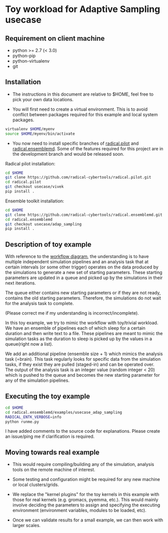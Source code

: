 # Toy workload for Adaptive Sampling usecase


## Requirement on client machine

* python >= 2.7 (< 3.0)
* python-pip
* python-virtualenv
* git

## Installation

* The instructions in this document are relative to $HOME, feel free to pick your own data locations.

* You will first need to create a virtual environment. This is to avoid conflict between packages required for this example and local system packages. 

```bash
virtualenv $HOME/myenv
source $HOME/myenv/bin/activate
```

* You now need to install specific branches of [radical.pilot](https://github.com/radical-cybertools/radical.pilot) and [radical.ensemblemd](https://github.com/radical-cybertools/radical.ensemblemd). Some of the features required for this project are in the development branch and would be released soon.


Radical pilot installation:

```bash
cd $HOME
git clone https://github.com/radical-cybertools/radical.pilot.git
cd radical.pilot
git checkout usecase/vivek
pip install .
```

Ensemble toolkit installation:

```bash
cd $HOME
git clone https://github.com/radical-cybertools/radical.ensemblemd.git
cd radical.ensemblemd
git checkout usecase/adap_sampling
pip install .
```

## Description of toy example

With reference to the [workflow diagram](https://github.com/markovmodel/adaptive-sampling/blob/master/resources/figs/adaptive_sampling_scheme.pdf), the understanding is to have multiple independent simulation pipelines and an analysis task that at certain intervals (or some other trigger) operates on the data produced by the simulations to generate a new set of starting parameters. These starting parameters are updated in a queue and picked up by the simulations in their next iterations.

The queue either contains new starting parameters or if they are not ready, contains the old starting parameters. Therefore, the simulations do not wait for the analysis task to complete.

(Please correct me if my understanding is incorrect/incomplete).

In this toy example, we try to mimic the workflow with toy/trivial workload. We have an ensemble of pipelines each of which sleep for a certain duration and then write text to a file. These pipelines are meant to mimic the simulation tasks as the duration to sleep is picked up by the values in a queue(right now a list).

We add an additional pipeline (ensemble size + 1) which mimics the analysis task (=brain). This task regularly looks for specific data from the simulation tasks, if they exist they are pulled (staged-in) and can be operated over. The output of the analysis task is an integer value (random integer < 20) which is pushed to the queue and becomes the new starting parameter for any of the simulation pipelines.


## Executing the toy example

```bash
cd $HOME
cd radical.ensemblemd/examples/usecase_adap_sampling
RADICAL_ENTK_VERBOSE=info 
python runme.py
```

I have added comments to the source code for explanations. Please create an issue/ping me if clarification is required.


## Moving towards real example

* This would require compiling/building any of the simulation, analysis tools on the remote machine of interest.

* Some testing and configuration might be required for any new machine or local clusters/grids.

* We replace the "kernel plugins" for the toy kernels in this example with those for real kernels (e.g. gromacs, pyemma, etc.). This would mainly involve deciding the parameters to assign and specifying the executing environment (environment variables, modules to be loaded, etc).

* Once we can validate results for a small example, we can then work with larger scales.